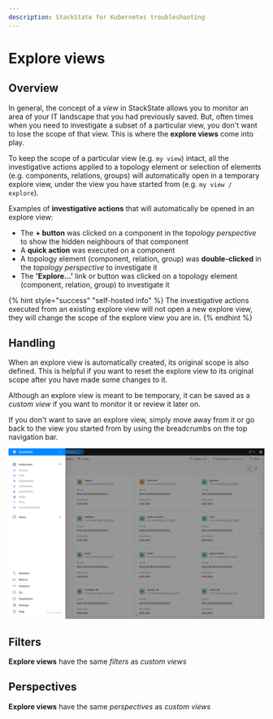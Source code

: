 ```yaml
---
description: StackState for Kubernetes troubleshooting
---
```


# Explore views

## Overview

In general, the concept of a _view_ in StackState allows you to monitor an area of your IT landscape that you had previously saved. But, often times when you need to investigate a subset of a particular view, you don't want to lose the scope of that view. This is where the **explore views** come into play.

To keep the scope of a particular view (e.g. `my view`) intact, all the investigative actions applied to a topology element or selection of elements (e.g. components, relations, groups) will automatically open in a temporary explore view, under the view you have started from (e.g. `my view / explore`).

Examples of **investigative actions** that will automatically be opened in an explore view:
- The **+ button** was clicked on a component in the _topology perspective_ to show the hidden neighbours of that component
- A **quick action** was executed on a component
- A topology element (component, relation, group) was **double-clicked** in the _topology perspective_ to investigate it
- The **'Explore...'** link or button was clicked on a topology element (component, relation, group) to investigate it

{% hint style="success" "self-hosted info" %}
The investigative actions executed from an existing explore view will not open a new explore view, they will change the scope of the explore view you are in.
{% endhint %}


## Handling

When an explore view is automatically created, its original scope is also defined. This is helpful if you want to reset the explore view to its original scope after you have made some changes to it.

Although an explore view is meant to be temporary, it can be saved as a _custom view_ if you want to monitor it or review it later on.

If you don't want to save an explore view, simply move away from it or go back to the view you started from by using the breadcrumbs on the top navigation bar.


![](../../.gitbook/assets/k8s/k8s-menu.png)


## Filters

**Explore views** have the same _filters_ as _custom views_


## Perspectives

**Explore views** have the same _perspectives_ as _custom views_

